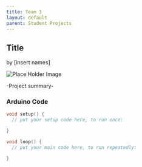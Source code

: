 ```yaml
---
title: Team 3
layout: default
parent: Student Projects
---
```


## Title
by [insert names]

![Place Holder Image](https://placehold.co/600x400?text=Project\nImage)
 
-Project summary-

### Arduino Code
```c++
void setup() {
  // put your setup code here, to run once:

}

void loop() {
  // put your main code here, to run repeatedly:

}

```